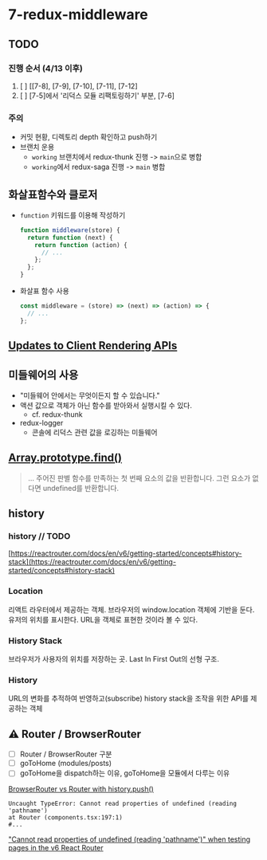 # 7-redux-middleware

## TODO

### 진행 순서 (4/13 이후)

1. [ ] [[7-8], [7-9], [7-10], [7-11], [7-12]
2. [ ] [7-5]에서 '리덕스 모듈 리팩토링하기' 부분, [7-6]

### 주의

- 커밋 현황, 디렉토리 depth 확인하고 push하기
- 브랜치 운용
  - `working` 브랜치에서 redux-thunk 진행 -> `main`으로 병합
  - `working`에서 redux-saga 진행 -> `main` 병합

## 화살표함수와 클로저

- `function` 키워드를 이용해 작성하기
  ```javascript
  function middleware(store) {
    return function (next) {
      return function (action) {
        // ...
      };
    };
  }
  ```
- 화살표 함수 사용
  ```javascript
  const middleware = (store) => (next) => (action) => {
    // ...
  };
  ```

## [Updates to Client Rendering APIs](https://reactjs.org/blog/2022/03/08/react-18-upgrade-guide.html#updates-to-client-rendering-apis)

## 미들웨어의 사용

- "미들웨어 안에서는 무엇이든지 할 수 있습니다."
- 액션 값으로 객체가 아닌 함수를 받아와서 실행시킬 수 있다.
  - cf. redux-thunk
- redux-logger
  - 콘솔에 리덕스 관련 값을 로깅하는 미들웨어

## [Array.prototype.find()](https://developer.mozilla.org/ko/docs/Web/JavaScript/Reference/Global_Objects/Array/find)

> ... 주어진 판별 함수를 만족하는 첫 번째 요소의 값을 반환합니다. 그런 요소가 없다면 undefined를 반환합니다.

## history

### history // TODO

[https://reactrouter.com/docs/en/v6/getting-started/concepts#history-stack](https://reactrouter.com/docs/en/v6/getting-started/concepts#history-stack)

### Location

리액트 라우터에서 제공하는 객체. 브라우저의 window.location 객체에 기반을 둔다. 유저의 위치를 표시한다. URL을 객체로 표현한 것이라 볼 수 있다.

### History Stack

브라우저가 사용자의 위치를 저장하는 곳. Last In First Out의 선형 구조.

### History

URL의 변화를 추적하여 반영하고(subscribe) history stack을 조작을 위한 API를 제공하는 객체

## ⚠️ Router / BrowserRouter

- [ ] Router / BrowserRouter 구분
- [ ] goToHome (modules/posts)
- [ ] goToHome을 dispatch하는 이유, goToHome을 모듈에서 다루는 이유

[BrowserRouter vs Router with history.push()](https://stackoverflow.com/questions/56707885/browserrouter-vs-router-with-history-push)

```plain
Uncaught TypeError: Cannot read properties of undefined (reading 'pathname')
at Router (components.tsx:197:1)
#...
```

["Cannot read properties of undefined (reading 'pathname')" when testing pages in the v6 React Router](https://stackoverflow.com/questions/69859509/cannot-read-properties-of-undefined-reading-pathname-when-testing-pages-in)
